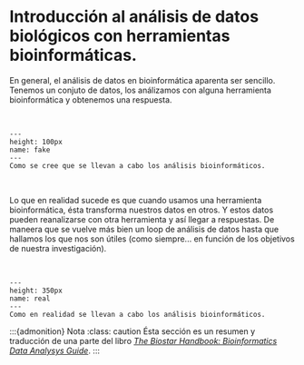 # Introducción al análisis de datos biológicos con herramientas bioinformáticas.

En general, el análisis de datos en bioinformática aparenta ser sencillo. Tenemos un conjuto de datos, los análizamos con alguna herramienta bioinformática y obtenemos una respuesta.

<br>

```{figure} images/intro_analisis_bioinfo/fake_bioinformatics.png
---
height: 100px
name: fake
---
Como se cree que se llevan a cabo los análisis bioinformáticos.
```
<br>

Lo que en realidad sucede es que cuando usamos una herramienta bioinformática, ésta transforma nuestros datos en otros. Y estos datos pueden reanalizarse con otra herramienta y así llegar a respuestas. De maneera que se vuelve más bien un loop de análisis de datos hasta que hallamos los que nos son útiles (como siempre... en función de los objetivos de nuestra investigación).

<br>

```{figure} images/intro_analisis_bioinfo/real-bioinformatics.png
---
height: 350px
name: real
---
Como en realidad se llevan a cabo los análisis bioinformáticos.
```

:::{admonition} Nota
:class: caution
Ésta sección es un resumen y traducción de una parte del libro <a href = "https://www.biostarhandbook.com/ming-tangs-guide-to-chip-seq-analysis.html">*The Biostar Handbook: Bioinformatics Data Analysys Guide*</a>. 
:::